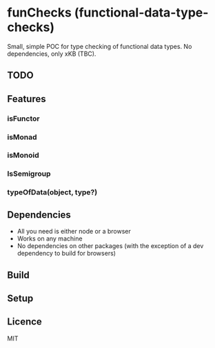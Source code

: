 # funChecks (functional-data-type-checks)

Small, simple POC for type checking of functional data types. No dependencies, only xKB (TBC).

## TODO ##

## Features ##
### isFunctor 

### isMonad

### isMonoid

###  IsSemigroup

### typeOfData(object, type?)


## Dependencies ##
- All you need is either node or a browser
- Works on any machine
- No dependencies on other packages (with the exception of a dev dependency to build for browsers)

## Build ##


## Setup ##


## Licence ##
MIT
